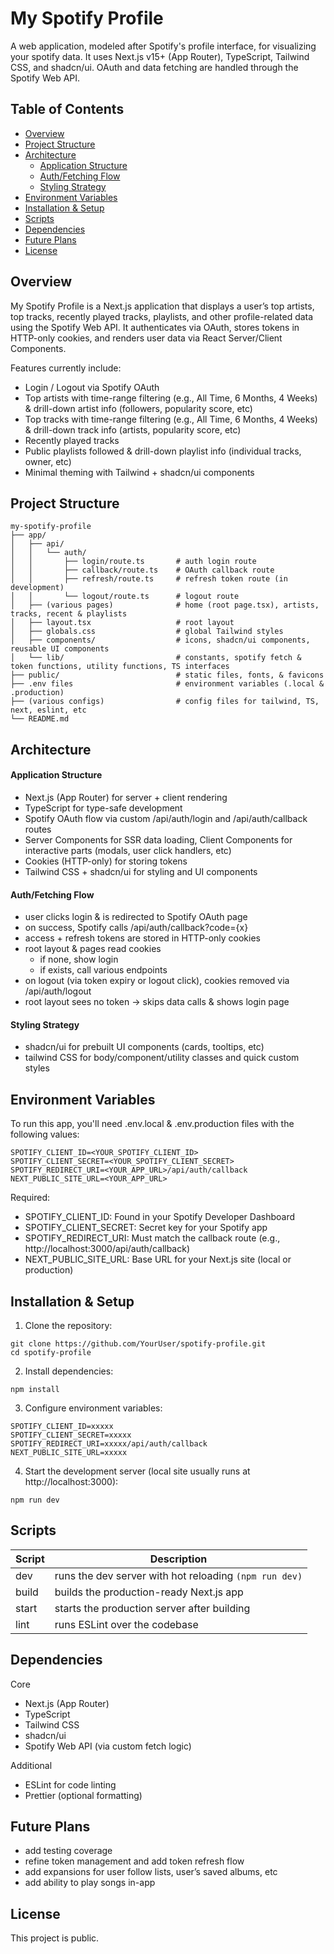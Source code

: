 # My Spotify Profile

A web application, modeled after Spotify's profile interface, for visualizing your spotify data. It uses Next.js v15+ (App Router), TypeScript, Tailwind CSS, and shadcn/ui. OAuth and data fetching are handled through the Spotify Web API.

## Table of Contents

-   [Overview](#overview)
-   [Project Structure](#project-structure)
-   [Architecture](#architecture)
    -   [Application Structure](#application-structure)
    -   [Auth/Fetching Flow](#authfetching-flow)
    -   [Styling Strategy](#styling-strategy)
-   [Environment Variables](#environment-variables)
-   [Installation & Setup](#installation--setup)
-   [Scripts](#scripts)
-   [Dependencies](#dependencies)
-   [Future Plans](#future-plans)
-   [License](#license)

## Overview

My Spotify Profile is a Next.js application that displays a user’s top artists, top tracks, recently played tracks, playlists, and other profile-related data using the Spotify Web API. It authenticates via OAuth, stores tokens in HTTP-only cookies, and renders user data via React Server/Client Components.

Features currently include:

-   Login / Logout via Spotify OAuth
-   Top artists with time-range filtering (e.g., All Time, 6 Months, 4 Weeks) & drill-down artist info (followers, popularity score, etc)
-   Top tracks with time-range filtering (e.g., All Time, 6 Months, 4 Weeks) & drill-down track info (artists, popularity score, etc)
-   Recently played tracks
-   Public playlists followed & drill-down playlist info (individual tracks, owner, etc)
-   Minimal theming with Tailwind + shadcn/ui components

## Project Structure

```
my-spotify-profile
├── app/
│   ├── api/
│   │   └── auth/
│   │       ├── login/route.ts       # auth login route
│   │       ├── callback/route.ts    # OAuth callback route
│   │       ├── refresh/route.ts     # refresh token route (in development)
│   │       └── logout/route.ts      # logout route
│   ├── (various pages)              # home (root page.tsx), artists, tracks, recent & playlists
│   ├── layout.tsx                   # root layout
│   ├── globals.css                  # global Tailwind styles
│   ├── components/                  # icons, shadcn/ui components, reusable UI components
│   └── lib/                         # constants, spotify fetch & token functions, utility functions, TS interfaces
├── public/                          # static files, fonts, & favicons
├── .env files                       # environment variables (.local & .production)
├── (various configs)                # config files for tailwind, TS, next, eslint, etc
└── README.md
```

## Architecture

#### Application Structure

-   Next.js (App Router) for server + client rendering
-   TypeScript for type-safe development
-   Spotify OAuth flow via custom /api/auth/login and /api/auth/callback routes
-   Server Components for SSR data loading, Client Components for interactive parts (modals, user click handlers, etc)
-   Cookies (HTTP-only) for storing tokens
-   Tailwind CSS + shadcn/ui for styling and UI components

#### Auth/Fetching Flow

-   user clicks login & is redirected to Spotify OAuth page
-   on success, Spotify calls /api/auth/callback?code={x}
-   access + refresh tokens are stored in HTTP-only cookies
-   root layout & pages read cookies
    -   if none, show login
    -   if exists, call various endpoints
-   on logout (via token expiry or logout click), cookies removed via /api/auth/logout
-   root layout sees no token → skips data calls & shows login page

#### Styling Strategy

-   shadcn/ui for prebuilt UI components (cards, tooltips, etc)
-   tailwind CSS for body/component/utility classes and quick custom styles

## Environment Variables

To run this app, you'll need .env.local & .env.production files with the following values:

```
SPOTIFY_CLIENT_ID=<YOUR_SPOTIFY_CLIENT_ID>
SPOTIFY_CLIENT_SECRET=<YOUR_SPOTIFY_CLIENT_SECRET>
SPOTIFY_REDIRECT_URI=<YOUR_APP_URL>/api/auth/callback
NEXT_PUBLIC_SITE_URL=<YOUR_APP_URL>
```

Required:

-   SPOTIFY_CLIENT_ID: Found in your Spotify Developer Dashboard
-   SPOTIFY_CLIENT_SECRET: Secret key for your Spotify app
-   SPOTIFY_REDIRECT_URI: Must match the callback route (e.g., http://localhost:3000/api/auth/callback)
-   NEXT_PUBLIC_SITE_URL: Base URL for your Next.js site (local or production)

## Installation & Setup

1. Clone the repository:

```
git clone https://github.com/YourUser/spotify-profile.git
cd spotify-profile
```

2. Install dependencies:

```
npm install
```

3. Configure environment variables:

```
SPOTIFY_CLIENT_ID=xxxxx
SPOTIFY_CLIENT_SECRET=xxxxx
SPOTIFY_REDIRECT_URI=xxxxx/api/auth/callback
NEXT_PUBLIC_SITE_URL=xxxxx
```

4. Start the development server (local site usually runs at http://localhost:3000):

```
npm run dev
```

## Scripts

| Script | Description                                            |
| ------ | ------------------------------------------------------ |
| dev    | runs the dev server with hot reloading `(npm run dev)` |
| build  | builds the production-ready Next.js app                |
| start  | starts the production server after building            |
| lint   | runs ESLint over the codebase                          |

## Dependencies

Core

-   Next.js (App Router)
-   TypeScript
-   Tailwind CSS
-   shadcn/ui
-   Spotify Web API (via custom fetch logic)

Additional

-   ESLint for code linting
-   Prettier (optional formatting)

## Future Plans

-   add testing coverage
-   refine token management and add token refresh flow
-   add expansions for user follow lists, user’s saved albums, etc
-   add ability to play songs in-app

## License

This project is public.
